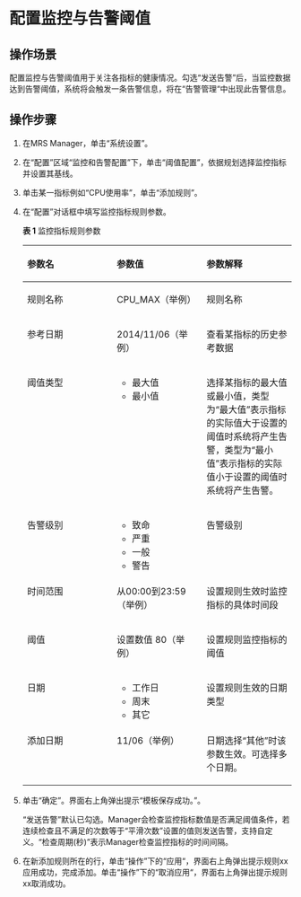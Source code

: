 # 配置监控与告警阈值<a name="ZH-CN_TOPIC_0174499316"></a>

## 操作场景<a name="zh-cn_topic_0035209605_section49745071163727"></a>

配置监控与告警阈值用于关注各指标的健康情况。勾选“发送告警”后，当监控数据达到告警阈值，系统将会触发一条告警信息，将在“告警管理“中出现此告警信息。

## 操作步骤<a name="zh-cn_topic_0035209605_section5781253916386"></a>

1.  在MRS Manager，单击“系统设置”。
2.  在“配置”区域“监控和告警配置”下，单击“阈值配置”，依据规划选择监控指标并设置其基线。
3.  单击某一指标例如“CPU使用率”，单击“添加规则”。
4.  在“配置”对话框中填写监控指标规则参数。

    **表 1**  监控指标规则参数

    <a name="zh-cn_topic_0035209605_table52796306164044"></a>
    <table><thead align="left"><tr id="zh-cn_topic_0035209605_row39945260164044"><th class="cellrowborder" valign="top" width="33.33333333333333%" id="mcps1.2.4.1.1"><p id="zh-cn_topic_0035209605_p14340662164044"><a name="zh-cn_topic_0035209605_p14340662164044"></a><a name="zh-cn_topic_0035209605_p14340662164044"></a><strong id="zh-cn_topic_0035209605_b672627165111"><a name="zh-cn_topic_0035209605_b672627165111"></a><a name="zh-cn_topic_0035209605_b672627165111"></a>参数名</strong></p>
    </th>
    <th class="cellrowborder" valign="top" width="33.33333333333333%" id="mcps1.2.4.1.2"><p id="zh-cn_topic_0035209605_p20743001164044"><a name="zh-cn_topic_0035209605_p20743001164044"></a><a name="zh-cn_topic_0035209605_p20743001164044"></a><strong id="zh-cn_topic_0035209605_b54482792165111"><a name="zh-cn_topic_0035209605_b54482792165111"></a><a name="zh-cn_topic_0035209605_b54482792165111"></a>参数值</strong></p>
    </th>
    <th class="cellrowborder" valign="top" width="33.33333333333333%" id="mcps1.2.4.1.3"><p id="zh-cn_topic_0035209605_p2461500164044"><a name="zh-cn_topic_0035209605_p2461500164044"></a><a name="zh-cn_topic_0035209605_p2461500164044"></a><strong id="zh-cn_topic_0035209605_b51030009165111"><a name="zh-cn_topic_0035209605_b51030009165111"></a><a name="zh-cn_topic_0035209605_b51030009165111"></a>参数解释</strong></p>
    </th>
    </tr>
    </thead>
    <tbody><tr id="zh-cn_topic_0035209605_row65163783164044"><td class="cellrowborder" valign="top" width="33.33333333333333%" headers="mcps1.2.4.1.1 "><p id="zh-cn_topic_0035209605_p43775075164044"><a name="zh-cn_topic_0035209605_p43775075164044"></a><a name="zh-cn_topic_0035209605_p43775075164044"></a>规则名称</p>
    </td>
    <td class="cellrowborder" valign="top" width="33.33333333333333%" headers="mcps1.2.4.1.2 "><p id="zh-cn_topic_0035209605_p56120183164044"><a name="zh-cn_topic_0035209605_p56120183164044"></a><a name="zh-cn_topic_0035209605_p56120183164044"></a>CPU_MAX（举例）</p>
    </td>
    <td class="cellrowborder" valign="top" width="33.33333333333333%" headers="mcps1.2.4.1.3 "><p id="zh-cn_topic_0035209605_p49441004164044"><a name="zh-cn_topic_0035209605_p49441004164044"></a><a name="zh-cn_topic_0035209605_p49441004164044"></a>规则名称</p>
    </td>
    </tr>
    <tr id="zh-cn_topic_0035209605_row42315858164044"><td class="cellrowborder" valign="top" width="33.33333333333333%" headers="mcps1.2.4.1.1 "><p id="zh-cn_topic_0035209605_p5032507164044"><a name="zh-cn_topic_0035209605_p5032507164044"></a><a name="zh-cn_topic_0035209605_p5032507164044"></a>参考日期</p>
    </td>
    <td class="cellrowborder" valign="top" width="33.33333333333333%" headers="mcps1.2.4.1.2 "><p id="zh-cn_topic_0035209605_p4979928164044"><a name="zh-cn_topic_0035209605_p4979928164044"></a><a name="zh-cn_topic_0035209605_p4979928164044"></a>2014/11/06（举例）</p>
    </td>
    <td class="cellrowborder" valign="top" width="33.33333333333333%" headers="mcps1.2.4.1.3 "><p id="zh-cn_topic_0035209605_p721042164044"><a name="zh-cn_topic_0035209605_p721042164044"></a><a name="zh-cn_topic_0035209605_p721042164044"></a>查看某指标的历史参考数据</p>
    </td>
    </tr>
    <tr id="zh-cn_topic_0035209605_row6489381164044"><td class="cellrowborder" valign="top" width="33.33333333333333%" headers="mcps1.2.4.1.1 "><p id="zh-cn_topic_0035209605_p55877844164044"><a name="zh-cn_topic_0035209605_p55877844164044"></a><a name="zh-cn_topic_0035209605_p55877844164044"></a>阈值类型</p>
    </td>
    <td class="cellrowborder" valign="top" width="33.33333333333333%" headers="mcps1.2.4.1.2 "><a name="zh-cn_topic_0035209605_ul29811540164044"></a><a name="zh-cn_topic_0035209605_ul29811540164044"></a><ul id="zh-cn_topic_0035209605_ul29811540164044"><li>最大值</li><li>最小值</li></ul>
    </td>
    <td class="cellrowborder" valign="top" width="33.33333333333333%" headers="mcps1.2.4.1.3 "><p id="zh-cn_topic_0035209605_p38288870164044"><a name="zh-cn_topic_0035209605_p38288870164044"></a><a name="zh-cn_topic_0035209605_p38288870164044"></a>选择某指标的最大值或最小值，类型为“最大值”表示指标的实际值大于设置的阈值时系统将产生告警，类型为“最小值”表示指标的实际值小于设置的阈值时系统将产生告警。</p>
    </td>
    </tr>
    <tr id="zh-cn_topic_0035209605_row18163667164048"><td class="cellrowborder" valign="top" width="33.33333333333333%" headers="mcps1.2.4.1.1 "><p id="zh-cn_topic_0035209605_p60927781164055"><a name="zh-cn_topic_0035209605_p60927781164055"></a><a name="zh-cn_topic_0035209605_p60927781164055"></a>告警级别</p>
    </td>
    <td class="cellrowborder" valign="top" width="33.33333333333333%" headers="mcps1.2.4.1.2 "><a name="zh-cn_topic_0035209605_ul65145658164241"></a><a name="zh-cn_topic_0035209605_ul65145658164241"></a><ul id="zh-cn_topic_0035209605_ul65145658164241"><li>致命</li><li>严重</li><li>一般</li><li>警告</li></ul>
    </td>
    <td class="cellrowborder" valign="top" width="33.33333333333333%" headers="mcps1.2.4.1.3 "><p id="zh-cn_topic_0035209605_p64736108164249"><a name="zh-cn_topic_0035209605_p64736108164249"></a><a name="zh-cn_topic_0035209605_p64736108164249"></a>告警级别</p>
    </td>
    </tr>
    <tr id="zh-cn_topic_0035209605_row54537559164255"><td class="cellrowborder" valign="top" width="33.33333333333333%" headers="mcps1.2.4.1.1 "><p id="zh-cn_topic_0035209605_p4343394016437"><a name="zh-cn_topic_0035209605_p4343394016437"></a><a name="zh-cn_topic_0035209605_p4343394016437"></a>时间范围</p>
    </td>
    <td class="cellrowborder" valign="top" width="33.33333333333333%" headers="mcps1.2.4.1.2 "><p id="zh-cn_topic_0035209605_p2848822316437"><a name="zh-cn_topic_0035209605_p2848822316437"></a><a name="zh-cn_topic_0035209605_p2848822316437"></a>从00:00到23:59（举例）</p>
    </td>
    <td class="cellrowborder" valign="top" width="33.33333333333333%" headers="mcps1.2.4.1.3 "><p id="zh-cn_topic_0035209605_p2584473116437"><a name="zh-cn_topic_0035209605_p2584473116437"></a><a name="zh-cn_topic_0035209605_p2584473116437"></a>设置规则生效时监控指标的具体时间段</p>
    </td>
    </tr>
    <tr id="zh-cn_topic_0035209605_row1824980116435"><td class="cellrowborder" valign="top" width="33.33333333333333%" headers="mcps1.2.4.1.1 "><p id="zh-cn_topic_0035209605_p5032731016437"><a name="zh-cn_topic_0035209605_p5032731016437"></a><a name="zh-cn_topic_0035209605_p5032731016437"></a>阈值</p>
    </td>
    <td class="cellrowborder" valign="top" width="33.33333333333333%" headers="mcps1.2.4.1.2 "><p id="zh-cn_topic_0035209605_p4998033016437"><a name="zh-cn_topic_0035209605_p4998033016437"></a><a name="zh-cn_topic_0035209605_p4998033016437"></a>设置数值 80（举例）</p>
    </td>
    <td class="cellrowborder" valign="top" width="33.33333333333333%" headers="mcps1.2.4.1.3 "><p id="zh-cn_topic_0035209605_p2187496316437"><a name="zh-cn_topic_0035209605_p2187496316437"></a><a name="zh-cn_topic_0035209605_p2187496316437"></a>设置规则监控指标的阈值</p>
    </td>
    </tr>
    <tr id="zh-cn_topic_0035209605_row1616672164310"><td class="cellrowborder" valign="top" width="33.33333333333333%" headers="mcps1.2.4.1.1 "><p id="zh-cn_topic_0035209605_p63841609164310"><a name="zh-cn_topic_0035209605_p63841609164310"></a><a name="zh-cn_topic_0035209605_p63841609164310"></a>日期</p>
    </td>
    <td class="cellrowborder" valign="top" width="33.33333333333333%" headers="mcps1.2.4.1.2 "><a name="zh-cn_topic_0035209605_ul31319988164326"></a><a name="zh-cn_topic_0035209605_ul31319988164326"></a><ul id="zh-cn_topic_0035209605_ul31319988164326"><li>工作日</li><li>周末</li><li>其它</li></ul>
    </td>
    <td class="cellrowborder" valign="top" width="33.33333333333333%" headers="mcps1.2.4.1.3 "><p id="zh-cn_topic_0035209605_p38382486164310"><a name="zh-cn_topic_0035209605_p38382486164310"></a><a name="zh-cn_topic_0035209605_p38382486164310"></a>设置规则生效的日期类型</p>
    </td>
    </tr>
    <tr id="zh-cn_topic_0035209605_row3294547594014"><td class="cellrowborder" valign="top" width="33.33333333333333%" headers="mcps1.2.4.1.1 "><p id="zh-cn_topic_0035209605_p5133778194014"><a name="zh-cn_topic_0035209605_p5133778194014"></a><a name="zh-cn_topic_0035209605_p5133778194014"></a>添加日期</p>
    </td>
    <td class="cellrowborder" valign="top" width="33.33333333333333%" headers="mcps1.2.4.1.2 "><p id="zh-cn_topic_0035209605_p6471961294014"><a name="zh-cn_topic_0035209605_p6471961294014"></a><a name="zh-cn_topic_0035209605_p6471961294014"></a>11/06（举例）</p>
    </td>
    <td class="cellrowborder" valign="top" width="33.33333333333333%" headers="mcps1.2.4.1.3 "><p id="zh-cn_topic_0035209605_p779724894014"><a name="zh-cn_topic_0035209605_p779724894014"></a><a name="zh-cn_topic_0035209605_p779724894014"></a>日期选择<span class="parmvalue" id="zh-cn_topic_0035209605_parmvalue2571725994520"><a name="zh-cn_topic_0035209605_parmvalue2571725994520"></a><a name="zh-cn_topic_0035209605_parmvalue2571725994520"></a>“其他”</span>时该参数生效。可选择多个日期。</p>
    </td>
    </tr>
    </tbody>
    </table>

5.  单击“确定”。界面右上角弹出提示“模板保存成功。”。

    “发送告警”默认已勾选。Manager会检查监控指标数值是否满足阈值条件，若连续检查且不满足的次数等于“平滑次数”设置的值则发送告警，支持自定义。“检查周期\(秒\)”表示Manager检查监控指标的时间间隔。

6.  在新添加规则所在的行，单击“操作”下的“应用“，界面右上角弹出提示规则xx应用成功，完成添加。单击“操作”下的“取消应用“，界面右上角弹出提示规则xx取消成功。

